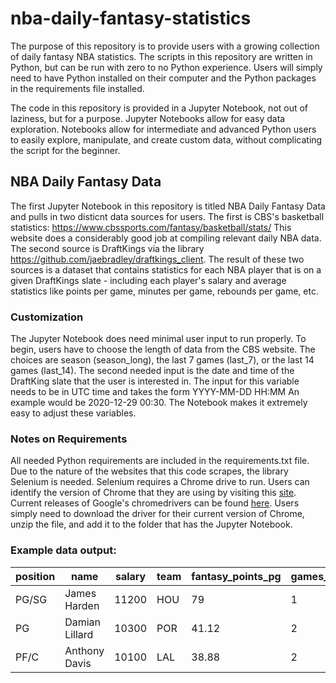 # nba-daily-fantasy-statistics

The purpose of this repository is to provide users with a growing collection of daily fantasy NBA statistics.
The scripts in this repository are written in Python, but can be run with zero to no Python experience. Users
will simply need to have Python installed on their computer and the Python packages in the requirements file
installed.

The code in this repository is provided in a Jupyter Notebook, not out of laziness, but for a purpose. Jupyter
Notebooks allow for easy data exploration. Notebooks allow for intermediate and advanced Python users to easily
explore, manipulate, and create custom data, without complicating the script for the beginner.

## NBA Daily Fantasy Data
The first Jupyter Notebook in this repository is titled NBA Daily Fantasy Data and pulls in two disticnt data
sources for users. The first is CBS's basketball statistics: https://www.cbssports.com/fantasy/basketball/stats/
This website does a considerably good job at compiling relevant daily NBA data. The second source is DraftKings
via the library https://github.com/jaebradley/draftkings_client. The result of these two sources is a dataset
that contains statistics for each NBA player that is on a given DraftKings slate - including each player's
salary and average statistics like points per game, minutes per game, rebounds per game, etc.

### Customization
The Jupyter Notebook does need minimal user input to run properly. To begin, users have to choose the length
of data from the CBS website. The choices are season (season_long), the last 7 games (last_7), or the
last 14 games (last_14). The second needed input is the date and time of the DraftKing slate that the user
is interested in. The input for this variable needs to be in UTC time and takes the form YYYY-MM-DD HH:MM
An example would be 2020-12-29 00:30. The Notebook makes it extremely easy to adjust these variables.

### Notes on Requirements
All needed Python requirements are included in the requirements.txt file. Due to the nature of the websites
that this code scrapes, the library Selenium is needed. Selenium requires a Chrome drive to run. Users can 
identify the version of Chrome that they are using by visiting this [site](https://www.whatismybrowser.com/detect/what-version-of-chrome-do-i-have).
Current releases of Google's chromedrivers can be found [here](https://chromedriver.chromium.org/downloads).
Users simply need to download the driver for their current version of Chrome, unzip the file, and add it
to the folder that has the Jupyter Notebook.


### Example data output:
|position|name          |salary|team|fantasy_points_pg|games_played|games_started|minutes_pg|points_pg|field_goal_attempt_pg|field_goal_made_pg|fg% |free_throw_attempt_pg|free_throw_made_pg|ft% |3_point_attempt_pg|3_point_made_pg|3fg%|rebound_pg|assist_pg|steal_pg|turnover_pg|block_pg|
|--------|--------------|------|----|-----------------|------------|-------------|----------|---------|---------------------|------------------|----|---------------------|------------------|----|------------------|---------------|----|----------|---------|--------|-----------|--------|
|PG/SG   |James Harden  |11200 |HOU |79               |1           |1            |43        |44       |22                   |12                |54.5|16                   |14                |87.5|6                 |13             |46.2|4         |17       |1       |4          |0       |
|PG      |Damian Lillard|10300 |POR |41.12            |2           |2            |37.5      |20.5     |20                   |7.5               |37.5|3                    |2.5               |83.3|3                 |10             |30  |4.5       |8        |1       |3          |0.5     |
|PF/C    |Anthony Davis |10100 |LAL |38.88            |2           |2            |30.5      |23       |15.5                 |9                 |58.1|4.5                  |3.5               |77.8|1.5               |3.5            |42.9|7.5       |3.5      |1       |3          |0       |
